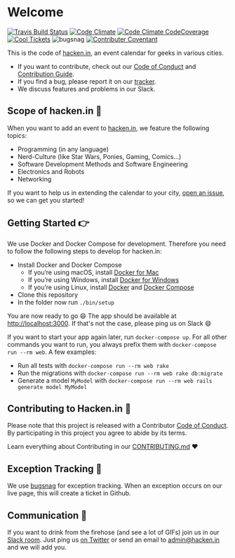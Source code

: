 # Welcome

[![Travis Build Status](https://img.shields.io/travis/hacken-in/hacken-in/master.svg?style=flat-square)](http://travis-ci.org/hacken-in/hacken-in)
[![Code Climate](https://img.shields.io/codeclimate/github/hacken-in/hacken-in.svg?style=flat-square)](https://codeclimate.com/github/hacken-in/hacken-in)
[![Code Climate CodeCoverage](https://img.shields.io/codeclimate/coverage/github/hacken-in/hacken-in.svg?style=flat-square)](https://codeclimate.com/github/hacken-in/hacken-in)
[![Cool Tickets](https://img.shields.io/waffle/label/hacken-in/hacken-in/ready.svg?label=Cool%20Tickets&style=flat-square)](https://waffle.io/hacken-in/hacken-in)
![bugsnag](https://img.shields.io/badge/bugsnag-%F0%9F%90%9B-green.svg?style=flat-square)
[![Contributer Coventant](https://img.shields.io/badge/contributor%20covenant-1.4-ff69bf.svg?style=flat-square)](http://contributor-covenant.org/version/1/4)

This is the code of [hacken.in](https://hacken.in), an event calendar for geeks in various cities.

* If you want to contribute, check out our [Code of Conduct](CODE_OF_CONDUCT.md) and [Contribution Guide](CONTRIBUTING.md).
* If you find a bug, please report it on our [tracker](https://github.com/hacken-in/hacken-in/issues).
* We discuss features and problems in our Slack.

## Scope of hacken.in :mag_right:

When you want to add an event to [hacken.in](https://hacken.in), we feature the following topics:

* Programming (in any language)
* Nerd-Culture (like Star Wars, Ponies, Gaming, Comics...)
* Software Development Methods and Software Engineering
* Electronics and Robots
* Networking

If you want to help us in extending the calendar to your city, [open an issue](https://github.com/hacken-in/hacken-in/issues/new), so we can get you started!

## Getting Started :point_right:

We use Docker and Docker Compose for development. Therefore you need to follow the following steps to develop for hacken.in:

* Install Docker and Docker Compose
    * If you’re using macOS, install [Docker for Mac](https://docs.docker.com/docker-for-mac)
    * If you’re using Windows, install [Docker for Windows](https://docs.docker.com/docker-for-windows)
    * If you’re using Linux, install [Docker](https://docs.docker.com/engine/installation/linux) and [Docker Compose](https://docs.docker.com/compose/install)
* Clone this repository
* In the folder now run `./bin/setup`

You are now ready to go :smile: The app should be available at [http://localhost:3000](http://localhost:3000). If that's not the case, please ping us on Slack :smile:

If you want to start your app again later, run `docker-compose up`. For all other commands you want to run, you always prefix them with `docker-compose run --rm web`. A few examples:

* Run all tests with `docker-compose run --rm web rake`
* Run the migrations with `docker-compose run --rm web rake db:migrate`
* Generate a model `MyModel` with `docker-compose run --rm web rails generate model MyModel`

## Contributing to Hacken.in :tada:

Please note that this project is released with a Contributor [Code of Conduct](CODE_OF_CONDUCT.md). By participating in this project you agree to abide by its terms.

Learn everything about Contributing in our [CONTRIBUTING.md](CONTRIBUTING.md) :heart:

## Exception Tracking :bug:

We use [bugsnag](https://www.bugsnag.com) for exception tracking. When an exception occurs on our live page, this will create a ticket in Github.

## Communication :speech_balloon:

If you want to drink from the firehose (and see a lot of GIFs) join us in our [Slack room](https://hacken-in.slack.com). Just ping us [on Twitter](https://twitter.com/hacken_in) or send an email to admin@hacken.in and we will add you.
